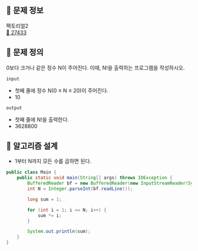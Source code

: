 ## 🌵 문제 정보
팩토리얼2 <br>
[🚗 27433](https://www.acmicpc.net/problem/27433)

## 🌵 문제 정의

0보다 크거나 같은 정수 N이 주어진다. 이때, N!을 출력하는 프로그램을 작성하시오.

`input` <br>

* 첫째 줄에 정수 N(0 ≤ N ≤ 20)이 주어진다.
* 10



`output` <br>
* 첫째 줄에 N!을 출력한다.
* 3628800

## 🌵 알고리즘 설계

* 1부터 N까지 모든 수를 곱하면 된다.

```java
public class Main {
    public static void main(String[] args) throws IOException {
        BufferedReader bf = new BufferedReader(new InputStreamReader(System.in));
        int N = Integer.parseInt(bf.readLine());

        long sum = 1;

        for (int i = 1; i <= N; i++) {
            sum *= i;
        }

        System.out.println(sum);
    }
}
```